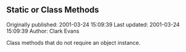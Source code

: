 ## Static or Class Methods 
Originally published: 2001-03-24 15:09:39 
Last updated: 2001-03-24 15:09:39 
Author: Clark Evans 
 
Class methods that do not require an object instance.